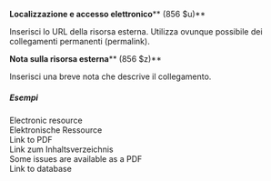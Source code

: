 **Localizzazione e accesso elettronico****  (856 $u)**

Inserisci lo URL della risorsa esterna. Utilizza ovunque possibile dei collegamenti permanenti (permalink).

 

**Nota sulla risorsa esterna****  (856 $z)**

Inserisci una breve nota che descrive il collegamento.  
  
##### Esempi  
Electronic resource  
Elektronische Ressource  
Link to PDF  
Link zum Inhaltsverzeichnis  
Some issues are available as a PDF  
Link to database